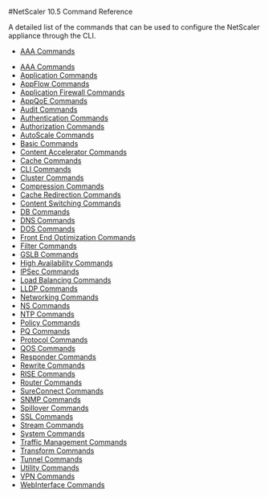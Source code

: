 #NetScaler 10.5  Command Reference



A detailed list of the commands that can be used to configure the NetScaler appliance through the CLI.


* [AAA Commands](./aaa/aaa-commands.md)


<ul>
  <li><a href="../../aaa/aaa-commands">AAA Commands</a></li>
  <li><a href="../../app/application-commands">Application Commands</a></li>
  <li><a href="../../appflow/appflow-commands">AppFlow Commands</a></li>
  <li><a href="../../appfw/application-firewall-commands">Application Firewall Commands</a></li>
  <li><a href="../../appqoe/appqoe-commands">AppQoE Commands</a></li>
  <li><a href="../../audit/audit-commands">Audit Commands</a></li>
  <li><a href="../../authentication/authentication-commands">Authentication Commands</a></li>
  <li><a href="../../authorization/authorization-commands">Authorization Commands</a></li>
  <li><a href="../../autoscale/autoscale-commands">AutoScale Commands</a></li><li><a href="../../basic/basic-commands">Basic Commands</a></li><li><a href="../../ca/content-accelerator-commands">Content Accelerator Commands</a></li><li><a href="../../cache/cache-commands">Cache Commands</a></li><li><a href="../../cli/cli-commands">CLI Commands</a></li><li><a href="../../cluster/cluster-commands">Cluster Commands</a></li><li><a href="../../cmp/compression-commands">Compression Commands</a></li><li><a href="../../cr/cache-redirection-commands">Cache Redirection Commands</a></li><li><a href="../../cs/content-switching-commands">Content Switching Commands</a></li><li><a href="../../db/db-commands">DB Commands</a></li><li><a href="../../dns/dns-commands">DNS Commands</a></li><li><a href="../../dos/dos-commands">DOS Commands</a></li><li><a href="../../feo/front-end-optimization-commands">Front End Optimization Commands</a></li><li><a href="../../filter/filter-commands">Filter Commands</a></li><li><a href="../../gslb/gslb-commands">GSLB Commands</a></li><li><a href="../../ha/high-availability-commands">High Availability Commands</a></li><li><a href="../../ipsec/ipsec-commands">IPSec Commands</a></li><li><a href="../../lb/load-balancing-commands">Load Balancing Commands</a></li><li><a href="../../lldp/lldp-commands">LLDP Commands</a></li><li><a href="../../network/networking-commands">Networking Commands</a></li><li><a href="../../ns/ns-commands">NS Commands</a></li><li><a href="../../ntp/ntp-commands">NTP Commands</a></li><li><a href="../../policy/policy-commands">Policy Commands</a></li><li><a href="../../pq/pq-commands">PQ Commands</a></li><li><a href="../../protocol/protocol-commands">Protocol Commands</a></li><li><a href="../../qos/qos-commands">QOS Commands</a></li><li><a href="../../responder/responder-commands">Responder Commands</a></li><li><a href="../../rewrite/rewrite-commands">Rewrite Commands</a></li><li><a href="../../rise/rise-commands">RISE Commands</a></li><li><a href="../../router/router-commands">Router Commands</a></li><li><a href="../../sc/router-commands">SureConnect Commands</a></li><li><a href="../../snmp/snmp-commands">SNMP Commands</a></li><li><a href="../../spillover/spillover-commands">Spillover Commands</a></li><li><a href="../../ssl/ssl-commands">SSL Commands</a></li><li><a href="../../stream/stream-commands">Stream Commands</a></li><li><a href="../../system/system-commands">System Commands</a></li><li><a href="../../tm/traffic-management-commands">Traffic Management Commands</a></li><li><a href="../../transform/transform-commands">Transform Commands</a></li><li><a href="../../tunnel/tunnel-commands">Tunnel Commands</a></li><li><a href="../../utility/utility-commands">Utility Commands</a></li><li><a href="../../vpn/vpn-commands">VPN Commands</a></li><li><a href="../../wi/webinterface-commands">WebInterface Commands</a></li></ul></div></div></body></html>
